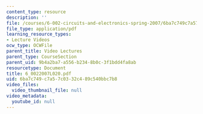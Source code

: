 ```yaml
---
content_type: resource
description: ''
file: /courses/6-002-circuits-and-electronics-spring-2007/6ba7c749c7a57c0332c489c540bbc7b8_6_0022007L020.pdf
file_type: application/pdf
learning_resource_types:
- Lecture Videos
ocw_type: OCWFile
parent_title: Video Lectures
parent_type: CourseSection
parent_uid: 9b4a2ba7-a556-b234-8b0c-3f1bdd4fa8ab
resourcetype: Document
title: 6_0022007L020.pdf
uid: 6ba7c749-c7a5-7c03-32c4-89c540bbc7b8
video_files:
  video_thumbnail_file: null
video_metadata:
  youtube_id: null
---
```

